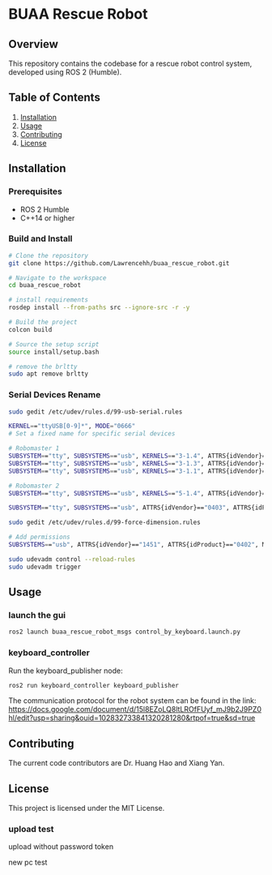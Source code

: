 # BUAA Rescue Robot

## Overview

This repository contains the codebase for a rescue robot control system, developed using ROS 2 (Humble).

## Table of Contents

1. [Installation](#installation)
2. [Usage](#usage)
3. [Contributing](#contributing)
4. [License](#license)

## Installation

### Prerequisites

- ROS 2 Humble
- C++14 or higher

### Build and Install

```bash
# Clone the repository
git clone https://github.com/Lawrencehh/buaa_rescue_robot.git

# Navigate to the workspace
cd buaa_rescue_robot

# install requirements
rosdep install --from-paths src --ignore-src -r -y

# Build the project
colcon build

# Source the setup script
source install/setup.bash

# remove the brltty
sudo apt remove brltty
```

### Serial Devices Rename

```bash
sudo gedit /etc/udev/rules.d/99-usb-serial.rules
```

```bash
KERNEL=="ttyUSB[0-9]*", MODE="0666"
# Set a fixed name for specific serial devices

# Robomaster 1
SUBSYSTEM=="tty", SUBSYSTEMS=="usb", KERNELS=="3-1.4", ATTRS{idVendor}=="1a86", ATTRS{idProduct}=="7523", MODE="0666", SYMLINK+="ttyRobomaster1"
SUBSYSTEM=="tty", SUBSYSTEMS=="usb", KERNELS=="3-1.3", ATTRS{idVendor}=="067b", ATTRS{idProduct}=="23a3", MODE="0666", SYMLINK+="ttyPullPushSensors1"
SUBSYSTEM=="tty", SUBSYSTEMS=="usb", KERNELS=="3-1.1", ATTRS{idVendor}=="067b", ATTRS{idProduct}=="23a3", MODE="0666", SYMLINK+="ttyPullPushSensors2"

# Robomaster 2
SUBSYSTEM=="tty", SUBSYSTEMS=="usb", KERNELS=="5-1.4", ATTRS{idVendor}=="1a86", ATTRS{idProduct}=="7523", MODE="0666", SYMLINK+="ttyRobomaster2"

SUBSYSTEM=="tty", SUBSYSTEMS=="usb", ATTRS{idVendor}=="0403", ATTRS{idProduct}=="6001", MODE="0666", SYMLINK+="ttyElevatorLinearModules"
```

```bash
sudo gedit /etc/udev/rules.d/99-force-dimension.rules
```

```bash
# Add permissions
SUBSYSTEMS=="usb", ATTRS{idVendor}=="1451", ATTRS{idProduct}=="0402", MODE="0666", GROUP="plugdev"
```

```bash
sudo udevadm control --reload-rules
sudo udevadm trigger
```

## Usage

### launch the gui

```bash
ros2 launch buaa_rescue_robot_msgs control_by_keyboard.launch.py 
```

### keyboard_controller  

Run the keyboard_publisher node:

```bash
ros2 run keyboard_controller keyboard_publisher
```

The communication protocol for the robot system can be found in the link:  
<https://docs.google.com/document/d/15l8EZoLQ8ltLROfFUyf_mJ9b2J9PZ0hl/edit?usp=sharing&ouid=102832733841320281280&rtpof=true&sd=true>

## Contributing

The current code contributors are Dr. Huang Hao and Xiang Yan.

## License

This project is licensed under the MIT License.

### upload test

upload without password token

new pc test
